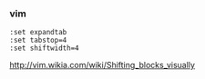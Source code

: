 
### vim

```
:set expandtab
:set tabstop=4
:set shiftwidth=4
```

http://vim.wikia.com/wiki/Shifting_blocks_visually


